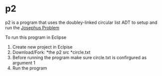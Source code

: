 p2
====

p2 is a program that uses the doubley-linked circular
list ADT to setup and run the [Josephus Problem](https://en.wikipedia.org/wiki/Josephus_problem)

To run this program in Eclipse
  1. Create new project in Eclpise
  2. Download/Fork:
      *the p2 src
      *circle.txt
  3. Before running the program make sure circle.txt is confirgured as argument 1
  4. Run the program
